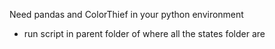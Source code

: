 Need pandas and ColorThief in your python environment
- run script in parent folder of where all the states folder are
